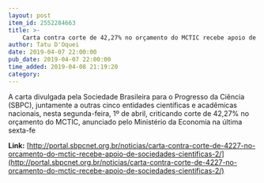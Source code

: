 ```yaml
---
layout: post
item_id: 2552284663
title: >-
    Carta contra corte de 42,27% no orçamento do MCTIC recebe apoio de sociedades científicas – SBPC
author: Tatu D'Oquei
date: 2019-04-07 22:00:00
pub_date: 2019-04-07 22:00:00
time_added: 2019-04-08 21:19:20
category: 
---
```


A carta divulgada pela Sociedade Brasileira para o Progresso da Ciência (SBPC), juntamente a outras cinco entidades científicas e acadêmicas nacionais, nesta segunda-feira, 1º de abril, criticando corte de 42,27% no orçamento do MCTIC, anunciado pelo Ministério da Economia na última sexta-fe

**Link:** [http://portal.sbpcnet.org.br/noticias/carta-contra-corte-de-4227-no-orcamento-do-mctic-recebe-apoio-de-sociedades-cientificas-2/](http://portal.sbpcnet.org.br/noticias/carta-contra-corte-de-4227-no-orcamento-do-mctic-recebe-apoio-de-sociedades-cientificas-2/)

